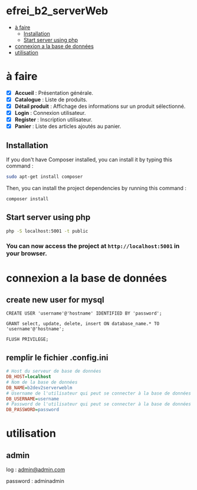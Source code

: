 efrei_b2_serverWeb <!-- omit in toc -->
===

- [à faire](#à-faire)
  - [Installation](#installation)
  - [Start server using php](#start-server-using-php)
- [connexion a la base de données](#connexion-a-la-base-de-données)
- [utilisation](#utilisation)


# à faire
- [x] **Accueil** : Présentation générale.
- [x] **Catalogue** : Liste de produits.
- [x] **Détail produit** : Affichage des informations sur un produit sélectionné.
- [x] **Login** : Connexion utilisateur.
- [x] **Register** : Inscription utilisateur.
- [x] **Panier** : Liste des articles ajoutés au panier.

## Installation

If you don't have Composer installed, you can install it by typing this command :

```bash
sudo apt-get install composer
```

Then, you can install the project dependencies by running this command :

```bash
composer install
```

## Start server using php

```bash
php -S localhost:5001 -t public
```

### You can now access the project at `http://localhost:5001` in your browser. <!-- omit in toc -->

# connexion a la base de données

## create new user for mysql <!-- omit in toc -->

```mysql
CREATE USER 'username'@'hostname' IDENTIFIED BY 'password';

GRANT select, update, delete, insert ON database_name.* TO 'username'@'hostname';

FLUSH PRIVILEGE;
```
## remplir le fichier .config.ini <!-- omit in toc -->

```ini
# Host du serveur de base de données
DB_HOST=localhost
# Nom de la base de données
DB_NAME=b2dev2serverweblm
# Username de l'utilisateur qui peut se connecter à la base de données
DB_USERNAME=username
# Password de l'utilisateur qui peut se connecter à la base de données
DB_PASSWORD=password
```

# utilisation

## admin <!-- omit in toc -->

log : admin@admin.com

password : adminadmin
